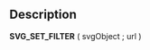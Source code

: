 ﻿<!-- SVG_SET_FILTER ( parentReference ; URL ) -> parentReference (Text) -> URL (Text)-->## Description **SVG\_SET\_FILTER** ( svgObject ; url ) 
